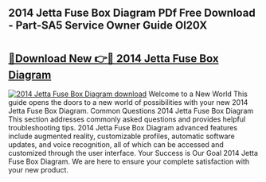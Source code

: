 ## 2014 Jetta Fuse Box Diagram PDf Free Download - Part-SA5 Service Owner Guide Ol20X

# <h2><a href="http://dfmv2xn.blite.top/?on=2014+Jetta+Fuse+Box+Diagram">🔗Download New 👉🔴 2014 Jetta Fuse Box Diagram</a></h2>

[![2014 Jetta Fuse Box Diagram download](https://i.imgur.com/lujVjoI.png)](http://dfmv2xn.blite.top/?on=2014+Jetta+Fuse+Box+Diagram)
Welcome to a New World This guide opens the doors to a new world of possibilities with your new 2014 Jetta Fuse Box Diagram. Common Questions 2014 Jetta Fuse Box Diagram This section addresses commonly asked questions and provides helpful troubleshooting tips. 2014 Jetta Fuse Box Diagram advanced features include augmented reality, customizable profiles, automatic software updates, and voice recognition, all of which can be accessed and customized through the user interface. Your Success is Our Goal 2014 Jetta Fuse Box Diagram. We are here to ensure your complete satisfaction with your new product.
